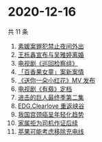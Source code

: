# 2020-12-16

共 11 条

<!-- BEGIN -->
<!-- 最后更新时间 Wed Dec 16 2020 06:05:05 GMT+0800 (CST) -->
1. [素媛案罪犯禁止夜间外出](https://www.zhihu.com/search?q=素媛案)
1. [王栎鑫宣布与吴雅婷离婚](https://www.zhihu.com/search?q=王栎鑫吴雅婷)
1. [电视剧《巡回检察组》](https://www.zhihu.com/search?q=巡回检察组)
1. [「百香果女童」案新案情](https://www.zhihu.com/search?q=百香果女孩)
1. [《送你一朵小红花》MV 发布](https://www.zhihu.com/search?q=送你一朵小红花)
1. [电视剧《有翡》定档](https://www.zhihu.com/search?q=有翡)
1. [进击的巨人最终季第二集](https://www.zhihu.com/search?q=进击的巨人第四季)
1. [EDG.Clearlove 重返峡谷](https://www.zhihu.com/search?q=厂长复出)
1. [我国宫颈癌呈年轻化趋势](https://www.zhihu.com/search?q=宫颈癌)
1. [家属拒为司机作证后续](https://www.zhihu.com/search?q=救婴儿闯红灯)
1. [苹果可能考虑移除充电线](https://www.zhihu.com/search?q=苹果充电线)
<!-- END -->
